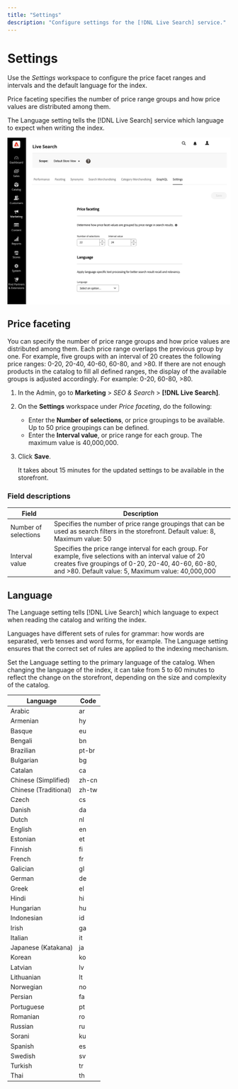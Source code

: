 ```yaml
---
title: "Settings"
description: "Configure settings for the [!DNL Live Search] service."
---
```

# Settings

Use the *Settings* workspace to configure the price facet ranges and intervals and the default language for the index. 

Price faceting specifies the number of price range groups and how price values are distributed among them.

The Language setting tells the [!DNL Live Search] service which language to expect when writing the index.

![Settings](assets/settings.png)

## Price faceting

You can specify the number of price range groups and how price values are distributed among them. Each price range overlaps the previous group by one. For example, five groups with an interval of 20 creates the following price ranges: 0-20, 20-40, 40-60, 60-80, and >80. If there are not enough products in the catalog to fill all defined ranges, the display of the available groups is adjusted accordingly. For example: 0-20, 60-80, >80.

1. In the Admin, go to **Marketing** > *SEO & Search* > **[!DNL Live Search]**.
1. On the **Settings** workspace under *Price faceting*, do the following:
   * Enter the **Number of selections**, or price groupings to be available. Up to 50 price groupings can be defined.
   * Enter the **Interval value**, or price range for each group. The maximum value is 40,000,000.
1. Click **Save**.

   It takes about 15 minutes for the updated settings to be available in the storefront.

### Field descriptions

| Field | Description |
|--- |--- |
| Number of selections | Specifies the number of price range groupings that can be used as search filters in the storefront. Default value: 8, Maximum value: 50 |
| Interval value | Specifies the price range interval for each group. For example, five selections with an interval value of 20 creates five groupings of 0-20, 20-40, 40-60, 60-80, and >80. Default value: 5, Maximum value: 40,000,000 |

## Language

The Language setting tells [!DNL Live Search] which language to expect when reading the catalog and writing the index. 

Languages have different sets of rules for grammar: how words are separated, verb tenses and word forms, for example.
The Language setting ensures that the correct set of rules are applied to the indexing mechanism.

Set the Language setting to the primary language of the catalog. When changing the language of the index, it can take from 5 to 60 minutes to reflect the change on the storefront, depending on the size and complexity of the catalog.

|Language|Code|
|----|----|
|Arabic|ar|
|Armenian|hy|
|Basque|eu|
|Bengali|bn|
|Brazilian|pt-br|
|Bulgarian|bg|
|Catalan|ca|
|Chinese (Simplified)|zh-cn|
|Chinese (Traditional)|zh-tw|
|Czech|cs|
|Danish|da|
|Dutch|nl|
|English|en|
|Estonian|et|
|Finnish|fi|
|French|fr|
|Galician|gl|
|German|de|
|Greek|el|
|Hindi|hi|
|Hungarian|hu|
|Indonesian|id|
|Irish|ga|
|Italian|it|
|Japanese (Katakana)|ja|
|Korean|ko|
|Latvian|lv|
|Lithuanian|lt|
|Norwegian|no|
|Persian|fa|
|Portuguese|pt|
|Romanian|ro|
|Russian|ru|
|Sorani|ku|
|Spanish|es|
|Swedish|sv|
|Turkish|tr|
|Thai|th|
